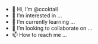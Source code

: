 - 👋 Hi, I’m @ccoktail
- 👀 I’m interested in ...
- 🌱 I’m currently learning ...
- 💞️ I’m looking to collaborate on ...
- 📫 How to reach me ...

<!---
ccoktail/ccoktail is a ✨ special ✨ repository because its `README.md` (this file) appears on your GitHub profile.
You can click the Preview link to take a look at your changes.
--->
